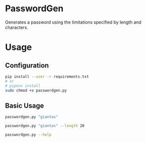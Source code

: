 # PasswordGen

Generates a password using the limitations specified by length and characters.

# Usage

## Configuration

```bash
pip install --user -r requirements.txt
# or
# pipenv install
sudo chmod +x passwordgen.py
```

## Basic Usage

```bash
passwordgen.py "giantas"

passwordgen.py "giantas" --length 20

passwordgen.py --help
```